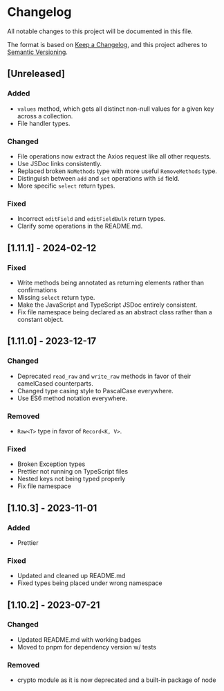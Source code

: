 # Changelog

All notable changes to this project will be documented in this file.

The format is based on [Keep a Changelog](https://keepachangelog.com/en/1.0.0/),
and this project adheres to [Semantic Versioning](https://semver.org/spec/v2.0.0.html).

## [Unreleased]

### Added

- `values` method, which gets all distinct non-null values for a given key across a collection.
- File handler types.

### Changed

- File operations now extract the Axios request like all other requests.
- Use JSDoc links consistently.
- Replaced broken `NoMethods` type with more useful `RemoveMethods` type.
- Distinguish between `add` and `set` operations with `id` field.
- More specific `select` return types.

### Fixed

- Incorrect `editField` and `editFieldBulk` return types.
- Clarify some operations in the README.md.

## [1.11.1] - 2024-02-12

### Fixed

- Write methods being annotated as returning elements rather than confirmations
- Missing `select` return type.
- Make the JavaScript and TypeScript JSDoc entirely consistent.
- Fix file namespace being declared as an abstract class rather than a constant object.

## [1.11.0] - 2023-12-17

### Changed

- Deprecated `read_raw` and `write_raw` methods in favor of their camelCased counterparts.
- Changed type casing style to PascalCase everywhere.
- Use ES6 method notation everywhere.

### Removed

- `Raw<T>` type in favor of `Record<K, V>`.

### Fixed

- Broken Exception types
- Prettier not running on TypeScript files
- Nested keys not being typed properly
- Fix file namespace

## [1.10.3] - 2023-11-01

### Added

- Prettier

### Fixed

- Updated and cleaned up README.md
- Fixed types being placed under wrong namespace

## [1.10.2] - 2023-07-21

### Changed

- Updated README.md with working badges
- Moved to pnpm for dependency version w/ tests

### Removed

- crypto module as it is now deprecated and a built-in package of node
